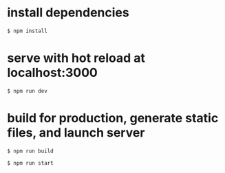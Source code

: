 # install dependencies

`$ npm install`

# serve with hot reload at localhost:3000

`$ npm run dev`

# build for production, generate static files, and launch server

`$ npm run build`

`$ npm run start`
